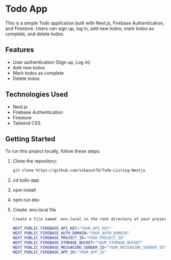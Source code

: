 # Todo App

This is a simple Todo application built with Next.js, Firebase Authentication, and Firestore. Users can sign up, log in, add new todos, mark todos as complete, and delete todos.

## Features

- User authentication (Sign up, Log in)
- Add new todos
- Mark todos as complete
- Delete todos

## Technologies Used

- Next.js
- Firebase Authentication
- Firestore
- Tailwind CSS

## Getting Started

To run this project locally, follow these steps:

1. Clone the repository:

   ```bash
   git clone https://github.com/vikasutf8/Todo-Listing-Nextjs
2. cd todo-app
3. npm install
4. npm run dev
5. Create .env.local file
   ```bash
   Create a file named .env.local in the root directory of your project. Add your Firebase configuration variables to this file:

   NEXT_PUBLIC_FIREBASE_API_KEY="YOUR_API_KEY"
   NEXT_PUBLIC_FIREBASE_AUTH_DOMAIN="YOUR_AUTH_DOMAIN"
   NEXT_PUBLIC_FIREBASE_PROJECT_ID="YOUR_PROJECT_ID"
   NEXT_PUBLIC_FIREBASE_STORAGE_BUCKET="YOUR_STORAGE_BUCKET"
   NEXT_PUBLIC_FIREBASE_MESSAGING_SENDER_ID="YOUR_MESSAGING_SENDER_ID"
   NEXT_PUBLIC_FIREBASE_APP_ID="YOUR_APP_ID"
